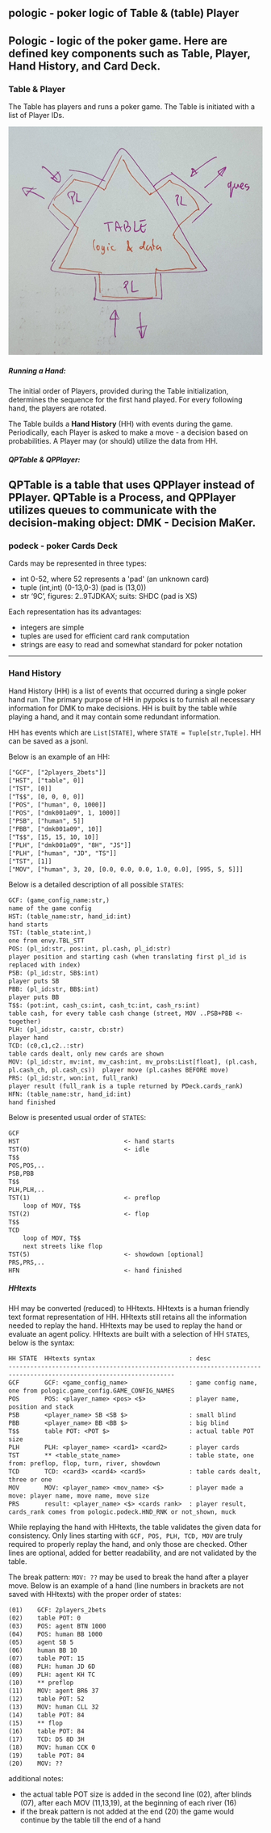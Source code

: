<!--SKIP_FIX-->
## pologic - poker logic of Table & (table) Player

Pologic - logic of the poker game.
Here are defined key components such as **Table**, **Player**, **Hand History**, and **Card Deck**.
---

### Table & Player

The Table has players and runs a poker game.
The Table is initiated with a list of Player IDs.

![](../images/table_players.png)

##### Running a Hand:

The initial order of Players, provided during the Table initialization,
determines the sequence for the first hand played.
For every following hand, the players are rotated.

The Table builds a **Hand History** (HH) with events during the game.
Periodically, each Player is asked to make a move - a decision based on probabilities.
A Player may (or should) utilize the data from HH.

##### QPTable & QPPlayer:

QPTable is a table that uses QPPlayer instead of PPlayer.
QPTable is a Process, and QPPlayer utilizes queues to communicate
with the decision-making object: DMK - Decision MaKer.
---

### podeck - poker Cards Deck

Cards may be represented in three types:
- int 0-52, where 52 represents a 'pad' (an unknown card)
- tuple (int,int) (0-13,0-3) (pad is (13,0))
- str ‘9C’, figures: 2..9TJDKAX; suits: SHDC (pad is XS)

Each representation has its advantages:
- integers are simple
- tuples are used for efficient card rank computation
- strings are easy to read and somewhat standard for poker notation
---

### Hand History

Hand History (HH) is a list of events that occurred during a single poker hand run.
The primary purpose of HH in pypoks is to furnish all necessary information for DMK to make decisions.
HH is built by the table while playing a hand, and it may contain some redundant information.

HH has events which are ```List[STATE]```, where ```STATE = Tuple[str,Tuple]```.
HH can be saved as a jsonl.

Below is an example of an HH:

    ["GCF", ["2players_2bets"]]
    ["HST", ["table", 0]]
    ["TST", [0]]
    ["T$$", [0, 0, 0, 0]]
    ["POS", ["human", 0, 1000]]
    ["POS", ["dmk001a09", 1, 1000]]
    ["PSB", ["human", 5]]
    ["PBB", ["dmk001a09", 10]]
    ["T$$", [15, 15, 10, 10]]
    ["PLH", ["dmk001a09", "8H", "JS"]]
    ["PLH", ["human", "JD", "TS"]]
    ["TST", [1]]
    ["MOV", ["human", 3, 20, [0.0, 0.0, 0.0, 1.0, 0.0], [995, 5, 5]]]

Below is a detailed description of all possible ```STATES```:

    GCF: (game_config_name:str,)                                                                    name of the game config
    HST: (table_name:str, hand_id:int)                                                              hand starts
    TST: (table_state:int,)                                                                         one from envy.TBL_STT
    POS: (pl_id:str, pos:int, pl.cash, pl_id:str)                                                   player position and starting cash (when translating first pl_id is replaced with index)
    PSB: (pl_id:str, SB$:int)                                                                       player puts SB
    PBB: (pl_id:str, BB$:int)                                                                       player puts BB
    T$$: (pot:int, cash_cs:int, cash_tc:int, cash_rs:int)                                           table cash, for every table cash change (street, MOV ..PSB+PBB <- together)
    PLH: (pl_id:str, ca:str, cb:str)                                                                player hand
    TCD: (c0,c1,c2..:str)                                                                           table cards dealt, only new cards are shown
    MOV: (pl_id:str, mv:int, mv_cash:int, mv_probs:List[float], (pl.cash, pl.cash_ch, pl.cash_cs))  player move (pl.cashes BEFORE move)
    PRS: (pl_id:str, won:int, full_rank)                                                            player result (full_rank is a tuple returned by PDeck.cards_rank)
    HFN: (table_name:str, hand_id:int)                                                              hand finished

Below is presented usual order of ```STATES```:
    
    GCF
    HST                             <- hand starts
    TST(0)                          <- idle
    T$$
    POS,POS,..
    PSB,PBB
    T$$
    PLH,PLH,..
    TST(1)                          <- preflop
        loop of MOV, T$$
    TST(2)                          <- flop
    T$$
    TCD
        loop of MOV, T$$
        next streets like flop
    TST(5)                          <- showdown [optional]
    PRS,PRS,..
    HFN                             <- hand finished

##### HHtexts

HH may be converted (reduced) to HHtexts. 
HHtexts is a human friendly text format representation of HH.
HHtexts still retains all the information needed to replay the hand.
HHtexts may be used to replay the hand or evaluate an agent policy.
HHtexts are built with a selection of HH ```STATES```, below is the syntax:

    HH STATE  HHtexts syntax                          : desc                                
    --------------------------------------------------------------------------------------------------------------------
    GCF       GCF: <game_config_name>                 : game config name, one from pologic.game_config.GAME_CONFIG_NAMES
    POS       POS: <player_name> <pos> <$>            : player name, position and stack
    PSB       <player_name> SB <SB $>                 : small blind
    PBB       <player_name> BB <BB $>                 : big blind
    T$$       table POT: <POT $>                      : actual table POT size
    PLH       PLH: <player_name> <card1> <card2>      : player cards
    TST       ** <table_state_name>                   : table state, one from: preflop, flop, turn, river, showdown
    TCD       TCD: <card3> <card4> <card5>            : table cards dealt, three or one
    MOV       MOV: <player_name> <mov_name> <$>       : player made a move: player name, move name, move size
    PRS       result: <player_name> <$> <cards rank>  : player result, cards_rank comes from pologic.podeck.HND_RNK or not_shown, muck

While replaying the hand with HHtexts, the table validates the given data for consistency.
Only lines starting with ```GCF, POS, PLH, TCD, MOV``` are truly required
to properly replay the hand, and only those are checked.
Other lines are optional, added for better readability, and are not validated by the table.

The break pattern: ```MOV: ??``` may be used to break the hand after a player move.
Below is an example of a hand (line numbers in brackets are not saved with HHtexts)
with the proper order of states:

    (01)    GCF: 2players_2bets
    (02)    table POT: 0
    (03)    POS: agent BTN 1000
    (04)    POS: human BB 1000
    (05)    agent SB 5
    (06)    human BB 10
    (07)    table POT: 15
    (08)    PLH: human JD 6D
    (09)    PLH: agent KH TC
    (10)    ** preflop
    (11)    MOV: agent BR6 37
    (12)    table POT: 52
    (13)    MOV: human CLL 32
    (14)    table POT: 84
    (15)    ** flop
    (16)    table POT: 84
    (17)    TCD: DS 8D 3H
    (18)    MOV: human CCK 0
    (19)    table POT: 84
    (20)    MOV: ??

additional notes:
- the actual table POT size is added in the second line (02), after blinds (07), after each MOV (11,13,19), at the beginning of each river (16)
- if the break pattern is not added at the end (20) the game would continue by the table till the end of a hand